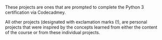 These projects are ones that are prompted to complete the Python 3 certification via Codecadmey. 

All other projects (designated with exclamation marks (!), are personal projects that were inspired by the concepts learned from either the content of the course or from these individual projects. 
